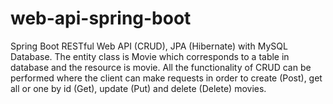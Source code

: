 # web-api-spring-boot
Spring Boot RESTful Web API (CRUD), JPA (Hibernate) with MySQL Database. The entity class is Movie which corresponds to a table in database and the resource is movie. All the functionality of CRUD can be performed where the client can make requests in order to create (Post), get all or one by id (Get), update (Put) and delete (Delete) movies.
